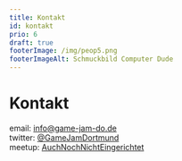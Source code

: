```yaml
---
title: Kontakt
id: kontakt
prio: 6
draft: true
footerImage: /img/peop5.png
footerImageAlt: Schmuckbild Computer Dude
---
```


# Kontakt
<div class="contact">
    <span>email:</span>
    <span><a href="mailto:info@game-jam-do.de">info@game-jam-do.de</a></span>
</div>

<div class="contact">
    <span>twitter:</span>
    <span><a href="https://twitter.com/GameJamDortmund">@GameJamDortmund</a></span>
</div>

<div class="contact">
    <span>meetup:</span>
    <span><a href="">AuchNochNichtEingerichtet</a></span>
</div>
